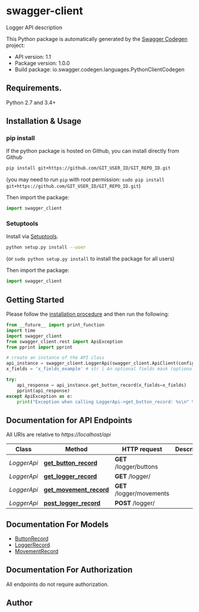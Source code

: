 # swagger-client
Logger API description

This Python package is automatically generated by the [Swagger Codegen](https://github.com/swagger-api/swagger-codegen) project:

- API version: 1.1
- Package version: 1.0.0
- Build package: io.swagger.codegen.languages.PythonClientCodegen

## Requirements.

Python 2.7 and 3.4+

## Installation & Usage
### pip install

If the python package is hosted on Github, you can install directly from Github

```sh
pip install git+https://github.com/GIT_USER_ID/GIT_REPO_ID.git
```
(you may need to run `pip` with root permission: `sudo pip install git+https://github.com/GIT_USER_ID/GIT_REPO_ID.git`)

Then import the package:
```python
import swagger_client 
```

### Setuptools

Install via [Setuptools](http://pypi.python.org/pypi/setuptools).

```sh
python setup.py install --user
```
(or `sudo python setup.py install` to install the package for all users)

Then import the package:
```python
import swagger_client
```

## Getting Started

Please follow the [installation procedure](#installation--usage) and then run the following:

```python
from __future__ import print_function
import time
import swagger_client
from swagger_client.rest import ApiException
from pprint import pprint

# create an instance of the API class
api_instance = swagger_client.LoggerApi(swagger_client.ApiClient(configuration))
x_fields = 'x_fields_example' # str | An optional fields mask (optional)

try:
    api_response = api_instance.get_button_record(x_fields=x_fields)
    pprint(api_response)
except ApiException as e:
    print("Exception when calling LoggerApi->get_button_record: %s\n" % e)

```

## Documentation for API Endpoints

All URIs are relative to *https://localhost/api*

Class | Method | HTTP request | Description
------------ | ------------- | ------------- | -------------
*LoggerApi* | [**get_button_record**](docs/LoggerApi.md#get_button_record) | **GET** /logger/buttons | 
*LoggerApi* | [**get_logger_record**](docs/LoggerApi.md#get_logger_record) | **GET** /logger/ | 
*LoggerApi* | [**get_movement_record**](docs/LoggerApi.md#get_movement_record) | **GET** /logger/movements | 
*LoggerApi* | [**post_logger_record**](docs/LoggerApi.md#post_logger_record) | **POST** /logger/ | 


## Documentation For Models

 - [ButtonRecord](docs/ButtonRecord.md)
 - [LoggerRecord](docs/LoggerRecord.md)
 - [MovementRecord](docs/MovementRecord.md)


## Documentation For Authorization

 All endpoints do not require authorization.


## Author



